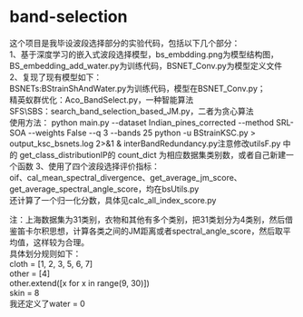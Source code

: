 # band-selection
这个项目是我毕设波段选择部分的实验代码，包括以下几个部分：  
1、基于深度学习的嵌入式波段选择模型，bs_embdding.png为模型结构图，BS_embedding_add_water.py为训练代码，BSNET_Conv.py为模型定义文件  
2、复现了现有模型如下：  
  BSNETs:BStrainShAndWater.py为训练代码，模型在BSNET_Conv.py；  
  精英蚁群优化：Aco_BandSelect.py，一种智能算法  
  SFS\SBS：search_band_selection_based_JM.py，二者为贪心算法  
  使用方法：
  python main.py --dataset Indian_pines_corrected --method SRL-SOA --weights False --q 3 --bands 25
   python -u BStrainKSC.py > output_ksc_bsnets.log 2>&1 &
   interBandRedundancy.py注意修改utilsF.py 中的 get_class_distributionIP的 count_dict 为相应数据集类别数，或者自己新建一个函数
3、使用了四个波段选择评价指标：  
  oif、cal_mean_spectral_divergence、get_average_jm_score、get_average_spectral_angle_score，均在bsUtils.py  
  还计算了一个归一化分数，具体见calc_all_index_score.py  
    
注：上海数据集为31类别，衣物和其他有多个类别，把31类划分为4类别，然后借鉴笛卡尔积思想，计算各类之间的JM距离或者spectral_angle_score，然后取平均值，这样较为合理。  
具体划分规则如下：  
cloth = [1, 2, 3, 5, 6, 7]  
other = [4]  
other.extend([x for x in range(9, 30)])  
skin = 8  
我还定义了water = 0  

  
